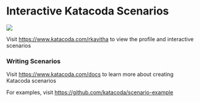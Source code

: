 # Interactive Katacoda Scenarios

[![](http://shields.katacoda.com/katacoda/rkavitha/count.svg)](https://www.katacoda.com/rkavitha "Get your profile on Katacoda.com")

Visit https://www.katacoda.com/rkavitha to view the profile and interactive scenarios

### Writing Scenarios
Visit https://www.katacoda.com/docs to learn more about creating Katacoda scenarios

For examples, visit https://github.com/katacoda/scenario-example
